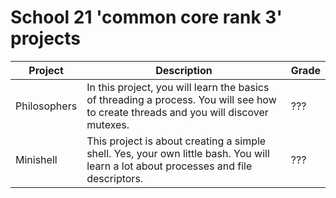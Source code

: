 # School 21 'common core rank 3' projects

|Project |Description|Grade|
|-|-|-|
|Philosophers|In this project, you will learn the basics of threading a process. You will see how to create threads and you will discover mutexes.|???
|Minishell|This project is about creating a simple shell. Yes, your own little bash. You will learn a lot about processes and file descriptors.|???
